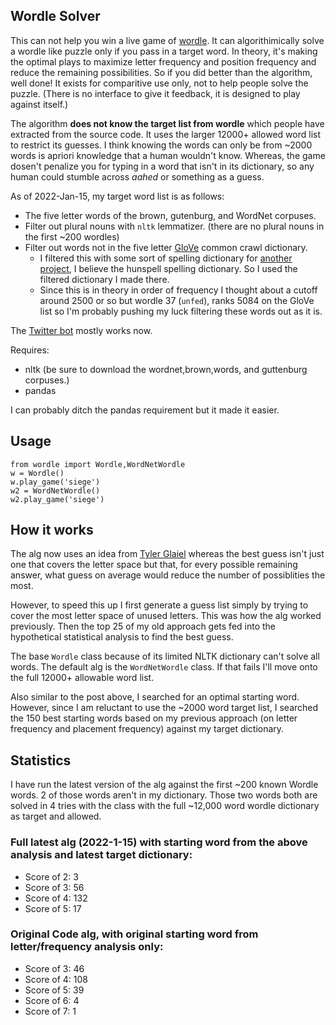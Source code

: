 
## Wordle Solver

This can not help you win a live game of [wordle](https://www.powerlanguage.co.uk/wordle/). It can algorithimically solve a wordle like puzzle only if you pass in a target word. In theory, it's making the optimal plays to maximize letter frequency and position frequency and reduce the remaining possibilities. So if you did better than the algorithm, well done! It exists for comparitive 
use only, not to help people solve the puzzle. (There is no interface to give it feedback, it is designed to play against itself.)

The algorithm **does not know the target list from wordle** which people have extracted from the source code. It uses the larger 12000+ allowed word list to restrict its guesses. I think knowing the words can only be from ~2000 words is apriori knowledge that a human wouldn't know. Whereas, the game dosen't penalize you for typing in a word that isn't in its dictionary, so any human could stumble across *aahed* or something as a guess.

As of 2022-Jan-15, my target word list is as follows:

* The five letter words of the brown, gutenburg, and WordNet corpuses.
* Filter out plural nouns with `nltk` lemmatizer. (there are no plural nouns in the first ~200 wordles)
* Filter out words not in the five letter [GloVe](https://nlp.stanford.edu/projects/glove/) common crawl dictionary.
    * I filtered this with some sort of spelling dictionary for [another project](https://github.com/astrowonk/divergent-association-task), I believe the hunspell spelling dictionary. So I used the filtered dictionary I made there.
    * Since this is in theory in order of frequency I thought about a cutoff around 2500 or so but wordle 37 (`unfed`), ranks 5084 on the GloVe list so I'm probably pushing my luck filtering these words out as it is.

The [Twitter bot](https://twitter.com/thewordlebot) mostly works now.

Requires:

* nltk (be sure to download the wordnet,brown,words, and guttenburg corpuses.)
* pandas
  
I can probably ditch the pandas requirement but it made it easier.

## Usage

```
from wordle import Wordle,WordNetWordle
w = Wordle()
w.play_game('siege')
w2 = WordNetWordle()
w2.play_game('siege')
```

## How it works

The alg now uses an idea from [Tyler Glaiel](https://medium.com/@tglaiel/the-mathematically-optimal-first-guess-in-wordle-cbcb03c19b0a) whereas the best guess isn't just one that covers the letter space but that, for every possible remaining answer, what guess on average would reduce the number of possiblities the most.

However, to speed this up I first generate a guess list simply by trying to cover the most letter space of unused letters. This was how the alg worked previously. Then the top 25 of my old approach gets fed into the hypothetical statistical analysis to find the best guess.

The base `Wordle` class because of its limited NLTK dictionary can't solve all words. The default alg is the `WordNetWordle` class. If that fails I'll move onto the full 12000+ allowable word list.

Also similar to the post above, I searched for an optimal starting word. However, since I am reluctant to use the ~2000 word target list, I searched the 150 best starting words based on my previous approach (on letter frequency and placement frequency) against my target dictionary. 

## Statistics

I have run the latest version of the alg against the first ~200 known Wordle words. 2 of those words aren't in my dictionary. Those two words both are solved in 4 tries with the class with the full ~12,000 word wordle dictionary as target and allowed.

### Full latest alg  (2022-1-15) with starting word from the above analysis and latest target dictionary:

* Score of 2: 3
* Score of 3: 56
* Score of 4: 132
* Score of 5: 17

### Original Code alg, with original starting word from letter/frequency analysis only:

* Score of 3: 46
* Score of 4: 108
* Score of 5: 39
* Score of 6: 4
* Score of 7: 1


